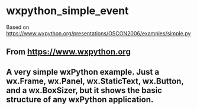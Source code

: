 # wxpython_simple_event

Based on https://www.wxpython.org/presentations/OSCON2006/examples/simple.py

From https://www.wxpython.org
----------------------------------------------------------------------
 A very simple wxPython example.  Just a wx.Frame, wx.Panel,
 wx.StaticText, wx.Button, and a wx.BoxSizer, but it shows the basic
 structure of any wxPython application.
----------------------------------------------------------------------

